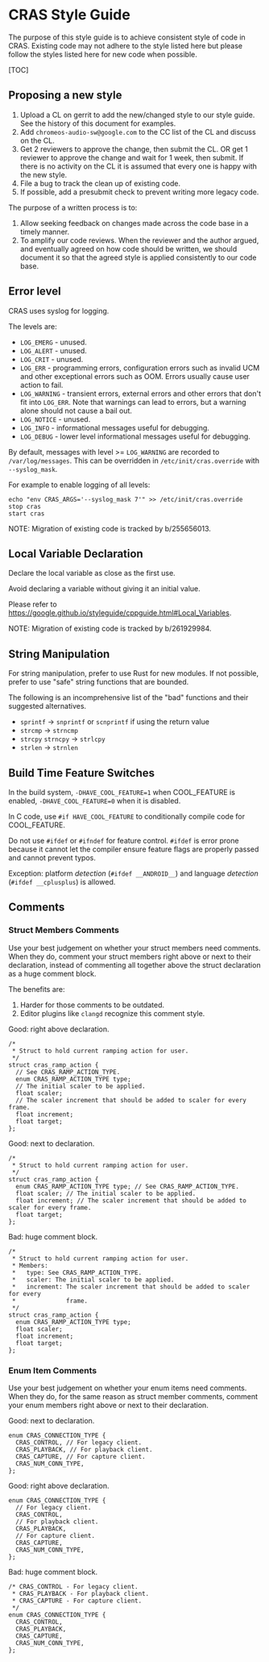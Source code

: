 # CRAS Style Guide

The purpose of this style guide is to achieve consistent style of code in CRAS.
Existing code may not adhere to the style listed here but please follow the
styles listed here for new code when possible.

[TOC]

## Proposing a new style

1.  Upload a CL on gerrit to add the new/changed style to our style guide. See
    the history of this document for examples.
2.  Add `chromeos-audio-sw@google.com` to the CC list of the CL and discuss on the CL.
3.  Get 2 reviewers to approve the change, then submit the CL.
    OR get 1 reviewer to approve the change and wait for 1 week, then submit.
    If there is no activity on the CL it is assumed that every one is happy with the new style.
4.  File a bug to track the clean up of existing code.
5.  If possible, add a presubmit check to prevent writing more legacy code.

The purpose of a written process is to:

1.  Allow seeking feedback on changes made across the code base in a timely manner.
2.  To amplify our code reviews.
    When the reviewer and the author argued, and eventually agreed on how code
    should be written, we should document it so that the agreed style is applied
    consistently to our code base.

## Error level

CRAS uses syslog for logging.

The levels are:

*   `LOG_EMERG` - unused.
*   `LOG_ALERT` - unused.
*   `LOG_CRIT` - unused.
*   `LOG_ERR` - programming errors, configuration errors such as invalid UCM
    and other exceptional errors such as OOM.
    Errors usually cause user action to fail.
*   `LOG_WARNING` - transient errors, external errors and other errors that
    don't fit into `LOG_ERR`. Note that warnings can lead to errors,
    but a warning alone should not cause a bail out.
*   `LOG_NOTICE` - unused.
*   `LOG_INFO` - informational messages useful for debugging.
*   `LOG_DEBUG` - lower level informational messages useful for debugging.

By default, messages with level >= `LOG_WARNING` are recorded to `/var/log/messages`.
This can be overridden in `/etc/init/cras.override` with `--syslog_mask`.

For example to enable logging of all levels:

```
echo "env CRAS_ARGS='--syslog_mask 7'" >> /etc/init/cras.override
stop cras
start cras
```

NOTE: Migration of existing code is tracked by b/255656013.

## Local Variable Declaration

Declare the local variable as close as the first use.

Avoid declaring a variable without giving it an initial value.

Please refer to https://google.github.io/styleguide/cppguide.html#Local_Variables.

NOTE: Migration of existing code is tracked by b/261929984.

## String Manipulation

For string manipulation, prefer to use Rust for new modules. If not possible,
prefer to use "safe" string functions that are bounded.

The following is an incomprehensive list of the "bad" functions and their
suggested alternatives.

*   `sprintf` -> `snprintf` or `scnprintf` if using the return value
*   `strcmp` -> `strncmp`
*   `strcpy` `strncpy` -> `strlcpy`
*   `strlen` -> `strnlen`

## Build Time Feature Switches

In the build system, `-DHAVE_COOL_FEATURE=1` when COOL_FEATURE is enabled,
`-DHAVE_COOL_FEATURE=0` when it is disabled.

In C code, use `#if HAVE_COOL_FEATURE` to conditionally compile code for
COOL_FEATURE.

Do not use `#ifdef` or `#ifndef` for feature control. `#ifdef` is error prone
because it cannot let the compiler ensure feature flags are properly passed
and cannot prevent typos.

Exception: platform _detection_ (`#ifdef __ANDROID__`) and language _detection_
(`#ifdef __cplusplus`) is allowed.

## Comments

### Struct Members Comments

Use your best judgement on whether your struct members need comments. When they
do, comment your struct members right above or next to their declaration,
instead of commenting all together above the struct declaration as a huge
comment block.

The benefits are:
1.  Harder for those comments to be outdated.
2.  Editor plugins like `clangd` recognize this comment style.


Good: right above declaration.

```
/*
 * Struct to hold current ramping action for user.
 */
struct cras_ramp_action {
  // See CRAS_RAMP_ACTION_TYPE.
  enum CRAS_RAMP_ACTION_TYPE type;
  // The initial scaler to be applied.
  float scaler;
  // The scaler increment that should be added to scaler for every frame.
  float increment;
  float target;
};
```

Good: next to declaration.

```
/*
 * Struct to hold current ramping action for user.
 */
struct cras_ramp_action {
  enum CRAS_RAMP_ACTION_TYPE type; // See CRAS_RAMP_ACTION_TYPE.
  float scaler; // The initial scaler to be applied.
  float increment; // The scaler increment that should be added to scaler for every frame.
  float target;
};
```

Bad: huge comment block.

```
/*
 * Struct to hold current ramping action for user.
 * Members:
 *   type: See CRAS_RAMP_ACTION_TYPE.
 *   scaler: The initial scaler to be applied.
 *   increment: The scaler increment that should be added to scaler for every
 *              frame.
 */
struct cras_ramp_action {
  enum CRAS_RAMP_ACTION_TYPE type;
  float scaler;
  float increment;
  float target;
};
```

### Enum Item Comments

Use your best judgement on whether your enum items need comments. When they
do, for the same reason as struct member comments,
comment your enum members right above or next to their declaration.

Good: next to declaration.

```
enum CRAS_CONNECTION_TYPE {
  CRAS_CONTROL, // For legacy client.
  CRAS_PLAYBACK, // For playback client.
  CRAS_CAPTURE, // For capture client.
  CRAS_NUM_CONN_TYPE,
};
```

Good: right above declaration.

```
enum CRAS_CONNECTION_TYPE {
  // For legacy client.
  CRAS_CONTROL,
  // For playback client.
  CRAS_PLAYBACK,
  // For capture client.
  CRAS_CAPTURE,
  CRAS_NUM_CONN_TYPE,
};
```

Bad: huge comment block.

```
/* CRAS_CONTROL - For legacy client.
 * CRAS_PLAYBACK - For playback client.
 * CRAS_CAPTURE - For capture client.
 */
enum CRAS_CONNECTION_TYPE {
  CRAS_CONTROL,
  CRAS_PLAYBACK,
  CRAS_CAPTURE,
  CRAS_NUM_CONN_TYPE,
};
```

